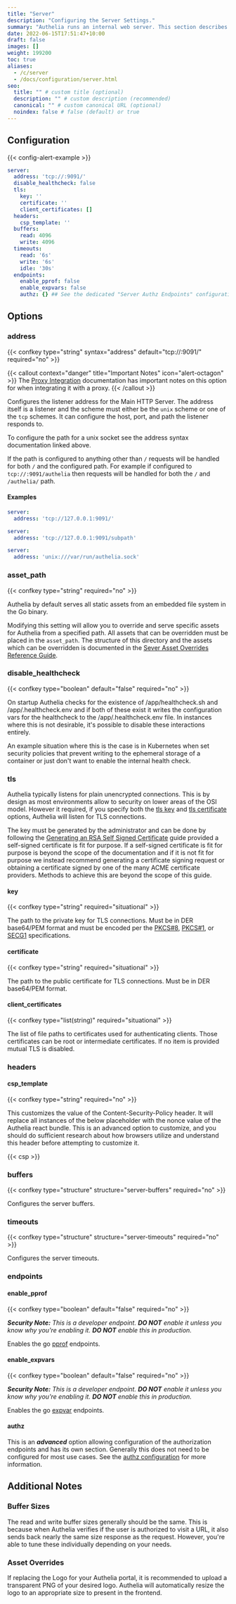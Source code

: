 ```yaml
---
title: "Server"
description: "Configuring the Server Settings."
summary: "Authelia runs an internal web server. This section describes how to configure and tune this."
date: 2022-06-15T17:51:47+10:00
draft: false
images: []
weight: 199200
toc: true
aliases:
  - /c/server
  - /docs/configuration/server.html
seo:
  title: "" # custom title (optional)
  description: "" # custom description (recommended)
  canonical: "" # custom canonical URL (optional)
  noindex: false # false (default) or true
---
```


## Configuration

{{< config-alert-example >}}

```yaml {title="configuration.yml"}
server:
  address: 'tcp://:9091/'
  disable_healthcheck: false
  tls:
    key: ''
    certificate: ''
    client_certificates: []
  headers:
    csp_template: ''
  buffers:
    read: 4096
    write: 4096
  timeouts:
    read: '6s'
    write: '6s'
    idle: '30s'
  endpoints:
    enable_pprof: false
    enable_expvars: false
    authz: {} ## See the dedicated "Server Authz Endpoints" configuration guide.
```

## Options

### address

{{< confkey type="string" syntax="address" default="tcp://:9091/" required="no" >}}

{{< callout context="danger" title="Important Notes" icon="alert-octagon" >}}
The [Proxy Integration](../../integration/proxies/introduction.md#important-notes) documentation has important notes on
this option for when integrating it with a proxy.
{{< /callout >}}

Configures the listener address for the Main HTTP Server. The address itself is a listener and the scheme must either be
the `unix` scheme or one of the `tcp` schemes. It can configure the host, port, and path the listener responds to.

To configure the path for a unix socket see the address syntax documentation linked above.

If the path is configured to anything other than `/` requests will be handled for both `/` and the configured path.
For example if configured to `tcp://:9091/authelia` then requests will be handled for both the `/` and `/authelia/`
path.

#### Examples

```yaml {title="configuration.yml"}
server:
  address: 'tcp://127.0.0.1:9091/'
```

```yaml {title="configuration.yml"}
server:
  address: 'tcp://127.0.0.1:9091/subpath'
```

```yaml {title="configuration.yml"}
server:
  address: 'unix:///var/run/authelia.sock'
```

### asset_path

{{< confkey type="string" required="no" >}}

Authelia by default serves all static assets from an embedded file system in the Go binary.

Modifying this setting will allow you to override and serve specific assets for Authelia from a specified path. All
assets that can be overridden must be placed in the `asset_path`. The structure of this directory and the assets which
can be overridden is documented in the
[Sever Asset Overrides Reference Guide](../../reference/guides/server-asset-overrides.md).

### disable_healthcheck

{{< confkey type="boolean" default="false" required="no" >}}

On startup Authelia checks for the existence of /app/healthcheck.sh and /app/.healthcheck.env and if both of these exist
it writes the configuration vars for the healthcheck to the /app/.healthcheck.env file. In instances where this is not
desirable, it's possible to disable these interactions entirely.

An example situation where this is the case is in Kubernetes when set security policies that prevent writing to the
ephemeral storage of a container or just don't want to enable the internal health check.

### tls

Authelia typically listens for plain unencrypted connections. This is by design as most environments allow to
security on lower areas of the OSI model. However it required, if you specify both the [tls key](#key) and
[tls certificate](#certificate) options, Authelia will listen for TLS connections.

The key must be generated by the administrator and can be done by following the
[Generating an RSA Self Signed Certificate](../../reference/guides/generating-secure-values.md#generating-an-rsa-self-signed-certificate)
guide provided a self-signed certificate is fit for purpose. If a self-signed certificate is fit for purpose is beyond
the scope of the documentation and if it is not fit for purpose we instead recommend generating a certificate signing
request or obtaining a certificate signed by one of the many ACME certificate providers. Methods to achieve this are
beyond the scope of this guide.

#### key

{{< confkey type="string" required="situational" >}}

The path to the private key for TLS connections. Must be in DER base64/PEM format and must be encoded per the [PKCS#8],
[PKCS#1], or [SECG1] specifications.

[PKCS#8]: https://datatracker.ietf.org/doc/html/rfc5208
[PKCS#1]: https://datatracker.ietf.org/doc/html/rfc8017
[SECG1]: https://datatracker.ietf.org/doc/html/rfc5915

#### certificate

{{< confkey type="string" required="situational" >}}

The path to the public certificate for TLS connections. Must be in DER base64/PEM format.

#### client_certificates

{{< confkey type="list(string)" required="situational" >}}

The list of file paths to certificates used for authenticating clients. Those certificates can be root
or intermediate certificates. If no item is provided mutual TLS is disabled.

### headers

#### csp_template

{{< confkey type="string" required="no" >}}

This customizes the value of the Content-Security-Policy header. It will replace all instances of the below placeholder
with the nonce value of the Authelia react bundle. This is an advanced option to customize, and you should do
sufficient research about how browsers utilize and understand this header before attempting to customize it.

{{< csp >}}

### buffers

{{< confkey type="structure" structure="server-buffers" required="no" >}}

Configures the server buffers.

### timeouts

{{< confkey type="structure" structure="server-timeouts" required="no" >}}

Configures the server timeouts.

### endpoints

#### enable_pprof

{{< confkey type="boolean" default="false" required="no" >}}

*__Security Note:__ This is a developer endpoint. __DO NOT__ enable it unless you know why you're enabling it.
__DO NOT__ enable this in production.*

Enables the go [pprof](https://pkg.go.dev/net/http/pprof) endpoints.

#### enable_expvars

{{< confkey type="boolean" default="false" required="no" >}}

*__Security Note:__ This is a developer endpoint. __DO NOT__ enable it unless you know why you're enabling it.
__DO NOT__ enable this in production.*

Enables the go [expvar](https://pkg.go.dev/expvar) endpoints.

#### authz

This is an *__advanced__* option allowing configuration of the authorization endpoints and has its own section.
Generally this does not need to be configured for most use cases. See the
[authz configuration](./server-endpoints-authz.md) for more information.

## Additional Notes

### Buffer Sizes

The read and write buffer sizes generally should be the same. This is because when Authelia verifies
if the user is authorized to visit a URL, it also sends back nearly the same size response as the request. However,
you're able to tune these individually depending on your needs.

### Asset Overrides

If replacing the Logo for your Authelia portal, it is recommended to upload a transparent PNG of your desired logo.
Authelia will automatically resize the logo to an appropriate size to present in the frontend.
